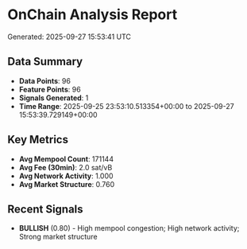 # OnChain Analysis Report
Generated: 2025-09-27 15:53:41 UTC

## Data Summary
- **Data Points**: 96
- **Feature Points**: 96
- **Signals Generated**: 1
- **Time Range**: 2025-09-25 23:53:10.513354+00:00 to 2025-09-27 15:53:39.729149+00:00

## Key Metrics
- **Avg Mempool Count**: 171144
- **Avg Fee (30min)**: 2.0 sat/vB
- **Avg Network Activity**: 1.000
- **Avg Market Structure**: 0.760

## Recent Signals
- **BULLISH** (0.80) - High mempool congestion; High network activity; Strong market structure
